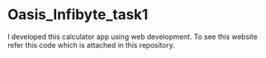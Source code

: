 # Oasis_Infibyte_task1
I developed this calculator app using web development. To see this website refer this code which is attached in this repository.
